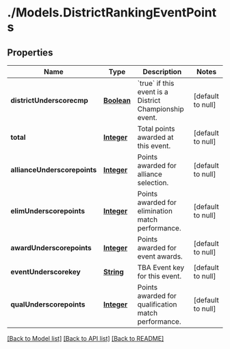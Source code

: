 # ./Models.DistrictRankingEventPoints
## Properties

Name | Type | Description | Notes
------------ | ------------- | ------------- | -------------
**districtUnderscorecmp** | [**Boolean**](boolean.md) | &#x60;true&#x60; if this event is a District Championship event. | [default to null]
**total** | [**Integer**](integer.md) | Total points awarded at this event. | [default to null]
**allianceUnderscorepoints** | [**Integer**](integer.md) | Points awarded for alliance selection. | [default to null]
**elimUnderscorepoints** | [**Integer**](integer.md) | Points awarded for elimination match performance. | [default to null]
**awardUnderscorepoints** | [**Integer**](integer.md) | Points awarded for event awards. | [default to null]
**eventUnderscorekey** | [**String**](string.md) | TBA Event key for this event. | [default to null]
**qualUnderscorepoints** | [**Integer**](integer.md) | Points awarded for qualification match performance. | [default to null]

[[Back to Model list]](../README.md#documentation-for-models) [[Back to API list]](../README.md#documentation-for-api-endpoints) [[Back to README]](../README.md)

